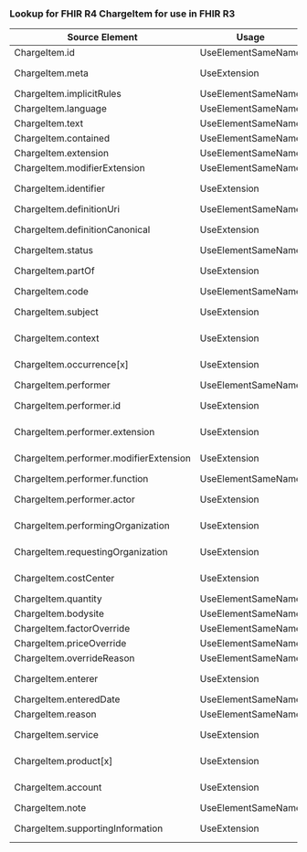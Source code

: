 ### Lookup for FHIR R4 ChargeItem for use in FHIR R3

| Source Element | Usage | Target |
| -------------- | ----- | ------ |
| ChargeItem.id | UseElementSameName | ChargeItem.id |
| ChargeItem.meta | UseExtension | http://hl7.org/fhir/4.0/StructureDefinition/extension-ChargeItem.meta |
| ChargeItem.implicitRules | UseElementSameName | ChargeItem.implicitRules |
| ChargeItem.language | UseElementSameName | ChargeItem.language |
| ChargeItem.text | UseElementSameName | ChargeItem.text |
| ChargeItem.contained | UseElementSameName | ChargeItem.contained |
| ChargeItem.extension | UseElementSameName | ChargeItem.extension |
| ChargeItem.modifierExtension | UseElementSameName | ChargeItem.modifierExtension |
| ChargeItem.identifier | UseExtension | http://hl7.org/fhir/4.0/StructureDefinition/extension-ChargeItem.identifier |
| ChargeItem.definitionUri | UseElementSameName | ChargeItem.definition |
| ChargeItem.definitionCanonical | UseExtension | http://hl7.org/fhir/4.0/StructureDefinition/extension-ChargeItem.definitionCanonical |
| ChargeItem.status | UseElementSameName | ChargeItem.status |
| ChargeItem.partOf | UseExtension | http://hl7.org/fhir/4.0/StructureDefinition/extension-ChargeItem.partOf |
| ChargeItem.code | UseElementSameName | ChargeItem.code |
| ChargeItem.subject | UseExtension | http://hl7.org/fhir/4.0/StructureDefinition/extension-ChargeItem.subject |
| ChargeItem.context | UseExtension | http://hl7.org/fhir/4.0/StructureDefinition/extension-ChargeItem.context |
| ChargeItem.occurrence[x] | UseExtension | http://hl7.org/fhir/4.0/StructureDefinition/extension-ChargeItem.occurrence |
| ChargeItem.performer | UseElementSameName | ChargeItem.participant |
| ChargeItem.performer.id | UseExtension | http://hl7.org/fhir/4.0/StructureDefinition/extension-ChargeItem.performer.id |
| ChargeItem.performer.extension | UseExtension | http://hl7.org/fhir/4.0/StructureDefinition/extension-ChargeItem.performer.extension |
| ChargeItem.performer.modifierExtension | UseExtension | http://hl7.org/fhir/4.0/StructureDefinition/extension-ChargeItem.performer.modifierExtension |
| ChargeItem.performer.function | UseElementSameName | ChargeItem.participant.role |
| ChargeItem.performer.actor | UseExtension | http://hl7.org/fhir/4.0/StructureDefinition/extension-ChargeItem.performer.actor |
| ChargeItem.performingOrganization | UseExtension | http://hl7.org/fhir/4.0/StructureDefinition/extension-ChargeItem.performingOrganization |
| ChargeItem.requestingOrganization | UseExtension | http://hl7.org/fhir/4.0/StructureDefinition/extension-ChargeItem.requestingOrganization |
| ChargeItem.costCenter | UseExtension | http://hl7.org/fhir/4.0/StructureDefinition/extension-ChargeItem.costCenter |
| ChargeItem.quantity | UseElementSameName | ChargeItem.quantity |
| ChargeItem.bodysite | UseElementSameName | ChargeItem.bodysite |
| ChargeItem.factorOverride | UseElementSameName | ChargeItem.factorOverride |
| ChargeItem.priceOverride | UseElementSameName | ChargeItem.priceOverride |
| ChargeItem.overrideReason | UseElementSameName | ChargeItem.overrideReason |
| ChargeItem.enterer | UseExtension | http://hl7.org/fhir/4.0/StructureDefinition/extension-ChargeItem.enterer |
| ChargeItem.enteredDate | UseElementSameName | ChargeItem.enteredDate |
| ChargeItem.reason | UseElementSameName | ChargeItem.reason |
| ChargeItem.service | UseExtension | http://hl7.org/fhir/4.0/StructureDefinition/extension-ChargeItem.service |
| ChargeItem.product[x] | UseExtension | http://hl7.org/fhir/4.0/StructureDefinition/extension-ChargeItem.product |
| ChargeItem.account | UseExtension | http://hl7.org/fhir/4.0/StructureDefinition/extension-ChargeItem.account |
| ChargeItem.note | UseElementSameName | ChargeItem.note |
| ChargeItem.supportingInformation | UseExtension | http://hl7.org/fhir/4.0/StructureDefinition/extension-ChargeItem.supportingInformation |
